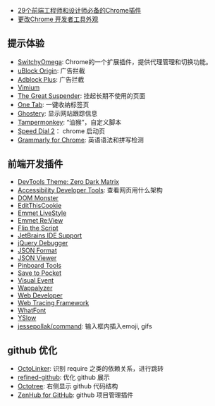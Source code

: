 - [29个前端工程师和设计师必备的Chrome插件](http://get.ftqq.com/8215.get/)
- [更改Chrome 开发者工具外观](http://www.kazaff.me/2012/10/25/%E6%9B%B4%E6%94%B9chrome-%E5%BC%80%E5%8F%91%E8%80%85%E5%B7%A5%E5%85%B7%E5%A4%96%E8%A7%82/)

## 提示体验
- [SwitchyOmega](https://github.com/FelisCatus/SwitchyOmega): Chrome的一个扩展插件，提供代理管理和切换功能。
- [uBlock Origin](https://chrome.google.com/webstore/detail/ublock-origin/cjpalhdlnbpafiamejdnhcphjbkeiagm/related): 广告拦截
- [Adblock Plus](https://chrome.google.com/webstore/detail/adblock-plus/cfhdojbkjhnklbpkdaibdccddilifddb): 广告拦截
- [Vimium](https://chrome.google.com/webstore/detail/vimium/dbepggeogbaibhgnhhndojpepiihcmeb?utm_source=chrome-app-launcher-info-dialog)
- [The Great Suspender](https://chrome.google.com/webstore/detail/the-great-suspender/klbibkeccnjlkjkiokjodocebajanakg): 挂起长期不使用的页面
- [One Tab](https://chrome.google.com/webstore/detail/onetab/chphlpgkkbolifaimnlloiipkdnihall?utm_source=chrome-app-launcher-info-dialog): 一键收纳标签页
- [Ghostery](https://chrome.google.com/webstore/detail/ghostery/mlomiejdfkolichcflejclcbmpeaniij): 显示网站跟踪信息
- [Tampermonkey](https://chrome.google.com/webstore/detail/tampermonkey/dhdgffkkebhmkfjojejmpbldmpobfkfo/related): “油猴”，自定义脚本
- [Speed Dial 2]()： chrome 启动页
- [Grammarly for Chrome](): 英语语法和拼写检测

## 前端开发插件
- [DevTools Theme: Zero Dark Matrix](https://chrome.google.com/webstore/detail/devtools-theme-zero-dark/bomhdjeadceaggdgfoefmpeafkjhegbo?hl=en-US)
- [Accessibility Developer Tools](https://chrome.google.com/webstore/detail/accessibility-developer-t/fpkknkljclfencbdbgkenhalefipecmb?utm_source=chrome-app-launcher-info-dialog): 查看网页用什么架构
- [DOM Monster](https://chrome.google.com/webstore/detail/dom-monster/hlimphkgopfdlelabkioalhfjfblnclk?utm_source=chrome-app-launcher-info-dialog)
- [EditThisCookie](https://chrome.google.com/webstore/detail/editthiscookie/fngmhnnpilhplaeedifhccceomclgfbg?utm_source=chrome-app-launcher-info-dialog)
- [Emmet LiveStyle](https://chrome.google.com/webstore/detail/emmet-livestyle/diebikgmpmeppiilkaijjbdgciafajmg?utm_source=chrome-app-launcher-info-dialog)
- [Emmet Re:View](https://chrome.google.com/webstore/detail/emmet-review/epejoicbhllgiimigokgjdoijnpaphdp?utm_source=chrome-app-launcher-info-dialog)
- [Flip the Script](https://chrome.google.com/webstore/detail/flip-the-script/bmkpjhjogcjpioeffjmdgclmeiiofcjp?utm_source=chrome-app-launcher-info-dialog)
- [JetBrains IDE Support](https://chrome.google.com/webstore/detail/jetbrains-ide-support/hmhgeddbohgjknpmjagkdomcpobmllji?utm_source=chrome-app-launcher-info-dialog)
- [jQuery Debugger](https://chrome.google.com/webstore/detail/jquery-debugger/dbhhnnnpaeobfddmlalhnehgclcmjimi?utm_source=chrome-app-launcher-info-dialog)
- [JSON Format](https://chrome.google.com/webstore/detail/json-formatter/bcjindcccaagfpapjjmafapmmgkkhgoa?utm_source=chrome-app-launcher-info-dialog)
- [JSON Viewer](https://chrome.google.com/webstore/detail/json-viewer/gbmdgpbipfallnflgajpaliibnhdgobh?utm_source=chrome-app-launcher-info-dialog)
- [Pinboard Tools](https://chrome.google.com/webstore/detail/pinboard-tools/dpaohcncbmkojcpcjaojcehdlnjfbjkl?utm_source=chrome-app-launcher-info-dialog)
- [Save to Pocket](https://chrome.google.com/webstore/detail/save-to-pocket/niloccemoadcdkdjlinkgdfekeahmflj?utm_source=chrome-app-launcher-info-dialog)
- [Visual Event](https://chrome.google.com/webstore/detail/visual-event/pbmmieigblcbldgdokdjpioljjninaim?utm_source=chrome-app-launcher-info-dialog)
- [Wappalyzer](https://chrome.google.com/webstore/detail/wappalyzer/gppongmhjkpfnbhagpmjfkannfbllamg?utm_source=chrome-app-launcher-info-dialog)
- [Web Developer](https://chrome.google.com/webstore/detail/web-developer/bfbameneiokkgbdmiekhjnmfkcnldhhm?utm_source=chrome-app-launcher-info-dialog)
- [Web Tracing Framework](https://chrome.google.com/webstore/detail/web-tracing-framework/gmdhhnlkjmknaopofnadmoamhmnlicme?utm_source=chrome-app-launcher-info-dialog)
- [WhatFont](https://chrome.google.com/webstore/detail/whatfont/jabopobgcpjmedljpbcaablpmlmfcogm?utm_source=chrome-app-launcher-info-dialog)
- [YSlow](https://chrome.google.com/webstore/detail/yslow/ninejjcohidippngpapiilnmkgllmakh?utm_source=chrome-app-launcher-info-dialog)
- [jessepollak/command](https://github.com/jessepollak/command): 输入框内插入emoji, gifs

## github 优化
- [OctoLinker](https://github.com/OctoLinker/browser-extension): 识别 require 之类的依赖关系，进行跳转
- [refined-github](https://github.com/sindresorhus/refined-github): 优化 github 展示
- [Octotree](): 右侧显示 github 代码结构
- [ZenHub for GitHub](): github 项目管理插件
